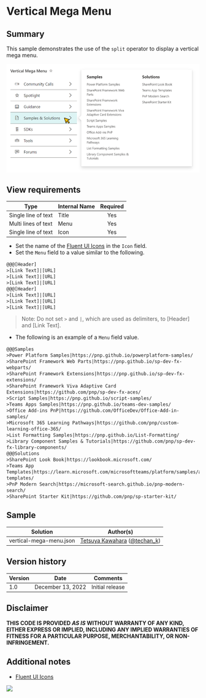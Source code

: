 # Vertical Mega Menu

## Summary

This sample demonstrates the use of the `split` operator to display a vertical mega menu.

![screenshot of the sample](./assets/screenshot.png)

## View requirements

|Type                |Internal Name|Required|
|--------------------|-------------|:------:|
|Single line of text |Title        |Yes     |
|Multi lines of text |Menu         |Yes     |
|Single line of text |Icon         |Yes     |

- Set the name of the [Fluent UI Icons](https://developer.microsoft.com/fluentui#/styles/web/icons) in the `Icon` field.
- Set the `Menu` field to a value similar to the following.
```
@@@[Header]
>[Link Text]|[URL]
>[Link Text]|[URL]
>[Link Text]|[URL]
@@@[Header]
>[Link Text]|[URL]
>[Link Text]|[URL]
>[Link Text]|[URL]
```

> Note: Do not set `>` and `|`, which are used as delimiters, to [Header] and [Link Text].

- The following is an example of a `Menu` field value.
```
@@@Samples
>Power Platform Samples|https://pnp.github.io/powerplatform-samples/
>SharePoint Framework Web Parts|https://pnp.github.io/sp-dev-fx-webparts/
>SharePoint Framework Extensions‍|https://pnp.github.io/sp-dev-fx-extensions/
>SharePoint Framework Viva Adaptive Card Extensions|https://github.com/pnp/sp-dev-fx-aces/
>Script Samples|https://pnp.github.io/script-samples/
>Teams Apps Samples|https://pnp.github.io/teams-dev-samples/
>Office Add-ins PnP|https://github.com/OfficeDev/Office-Add-in-samples/
>Microsoft 365 Learning Pathways|https://github.com/pnp/custom-learning-office-365/
>List Formatting Samples|https://pnp.github.io/List-Formatting/
>Library Component Samples & Tutorials|https://github.com/pnp/sp-dev-fx-library-components/
@@@Solutions
>SharePoint Look Book|https://lookbook.microsoft.com/
>Teams App Templates|https://learn.microsoft.com/microsoftteams/platform/samples/app-templates/
>PnP Modern Search|https://microsoft-search.github.io/pnp-modern-search/
>SharePoint Starter Kit‍|https://github.com/pnp/sp-starter-kit/
```

## Sample

Solution|Author(s)
--------|---------
vertical-mega-menu.json | [Tetsuya Kawahara](https://github.com/tecchan1107) ([@techan_k](https://twitter.com/techan_k))

## Version history

Version |Date              |Comments
--------|------------------|--------------------------------
1.0     |December 13, 2022 |Initial release

## Disclaimer
**THIS CODE IS PROVIDED *AS IS* WITHOUT WARRANTY OF ANY KIND, EITHER EXPRESS OR IMPLIED, INCLUDING ANY IMPLIED WARRANTIES OF FITNESS FOR A PARTICULAR PURPOSE, MERCHANTABILITY, OR NON-INFRINGEMENT.**

## Additional notes
- [Fluent UI Icons](https://developer.microsoft.com/fluentui#/styles/web/icons)

<img src="https://pnptelemetry.azurewebsites.net/list-formatting/view-samples/vertical-mega-menu" />